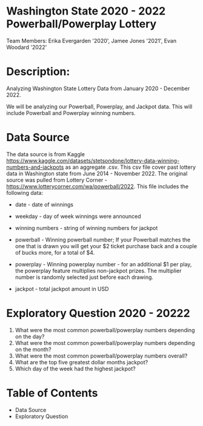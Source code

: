 

# Washington State 2020 - 2022 Powerball/Powerplay Lottery

Team Members: Erika Evergarden '2020', Jamee Jones '2021', Evan Woodard '2022'

# Description:
Analyzing Washington State Lottery Data from January 2020 - December 2022. 




 We will be analyzing our Powerball, Powerplay, and Jackpot data. This will include Powerball and Powerplay winning numbers.  

# Data Source
The data source is from Kaggle https://www.kaggle.com/datasets/stetsondone/lottery-data-winning-numbers-and-jackpots as an aggregate .csv. This csv file cover past lottery data in Washington state from June 2014 - November 2022. The original source was pulled from Lottery Corner - https://www.lotterycorner.com/wa/powerball/2022. This file includes the following data: 

- date - date of winnings

- weekday - day of week winnings were announced

- winning numbers - string of winning numbers for jackpot

- powerball - Winning powerball number; If your Powerball matches the one that is drawn you will get your $2 ticket purchase back and a couple of bucks more, for a total of $4.

- powerplay - Winning powerplay number - for an additional $1 per play, the powerplay feature multiplies non-jackpot prizes. The multiplier number is randomly selected just before each drawing.

- jackpot - total jackpot amount in USD

# Exploratory Question 2020 - 20222
1. What were the most common powerball/powerplay numbers depending on the day?
2. What were the most common powerball/powerplay numbers depending on the month?
3. What were the most common powerball/powerplay numbers overall?
4. What are the top five greatest dollar months jackpot?
5. Which day of the week had the highest jackpot? 




# Table of Contents
- Data Source
- Exploratory Question